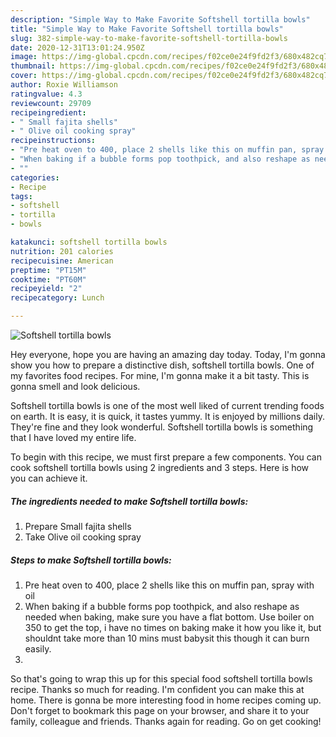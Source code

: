 ```yaml
---
description: "Simple Way to Make Favorite Softshell tortilla bowls"
title: "Simple Way to Make Favorite Softshell tortilla bowls"
slug: 382-simple-way-to-make-favorite-softshell-tortilla-bowls
date: 2020-12-31T13:01:24.950Z
image: https://img-global.cpcdn.com/recipes/f02ce0e24f9fd2f3/680x482cq70/softshell-tortilla-bowls-recipe-main-photo.jpg
thumbnail: https://img-global.cpcdn.com/recipes/f02ce0e24f9fd2f3/680x482cq70/softshell-tortilla-bowls-recipe-main-photo.jpg
cover: https://img-global.cpcdn.com/recipes/f02ce0e24f9fd2f3/680x482cq70/softshell-tortilla-bowls-recipe-main-photo.jpg
author: Roxie Williamson
ratingvalue: 4.3
reviewcount: 29709
recipeingredient:
- " Small fajita shells"
- " Olive oil cooking spray"
recipeinstructions:
- "Pre heat oven to 400, place 2 shells like this on muffin pan, spray with oil"
- "When baking if a bubble forms pop toothpick, and also reshape as needed when baking, make sure you have a flat bottom. Use boiler on 350 to get the top, i have no times on baking make it how you like it, but shouldnt take more than 10 mins must babysit this though it can burn easily."
- ""
categories:
- Recipe
tags:
- softshell
- tortilla
- bowls

katakunci: softshell tortilla bowls 
nutrition: 201 calories
recipecuisine: American
preptime: "PT15M"
cooktime: "PT60M"
recipeyield: "2"
recipecategory: Lunch

---
```



![Softshell tortilla bowls](https://img-global.cpcdn.com/recipes/f02ce0e24f9fd2f3/680x482cq70/softshell-tortilla-bowls-recipe-main-photo.jpg)

Hey everyone, hope you are having an amazing day today. Today, I'm gonna show you how to prepare a distinctive dish, softshell tortilla bowls. One of my favorites food recipes. For mine, I'm gonna make it a bit tasty. This is gonna smell and look delicious.

Softshell tortilla bowls is one of the most well liked of current trending foods on earth. It is easy, it is quick, it tastes yummy. It is enjoyed by millions daily. They're fine and they look wonderful. Softshell tortilla bowls is something that I have loved my entire life.




To begin with this recipe, we must first prepare a few components. You can cook softshell tortilla bowls using 2 ingredients and 3 steps. Here is how you can achieve it.

<!--inarticleads1-->

##### The ingredients needed to make Softshell tortilla bowls:

1. Prepare  Small fajita shells
1. Take  Olive oil cooking spray




<!--inarticleads2-->

##### Steps to make Softshell tortilla bowls:

1. Pre heat oven to 400, place 2 shells like this on muffin pan, spray with oil
1. When baking if a bubble forms pop toothpick, and also reshape as needed when baking, make sure you have a flat bottom. Use boiler on 350 to get the top, i have no times on baking make it how you like it, but shouldnt take more than 10 mins must babysit this though it can burn easily.
1. 




So that's going to wrap this up for this special food softshell tortilla bowls recipe. Thanks so much for reading. I'm confident you can make this at home. There is gonna be more interesting food in home recipes coming up. Don't forget to bookmark this page on your browser, and share it to your family, colleague and friends. Thanks again for reading. Go on get cooking!
